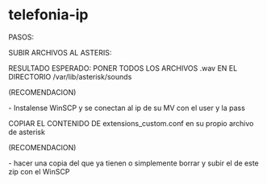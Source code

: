 # telefonia-ip


PASOS:

SUBIR ARCHIVOS AL ASTERIS:

RESULTADO ESPERADO: PONER TODOS LOS ARCHIVOS .wav EN EL DIRECTORIO /var/lib/asterisk/sounds

(RECOMENDACION)

\- Instalense WinSCP y se conectan al ip de su MV con el user y la pass



COPIAR EL CONTENIDO DE extensions\_custom.conf en su propio archivo de asterisk

(RECOMENDACION)

\- hacer una copia del que ya tienen o simplemente borrar y subir el de este zip con el WinSCP

